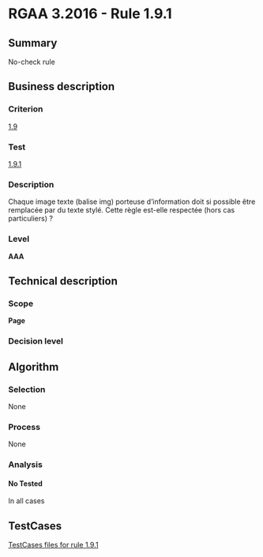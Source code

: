 # RGAA 3.2016 - Rule 1.9.1

## Summary
No-check rule


## Business description

### Criterion
[1.9](http://references.modernisation.gouv.fr/rgaa-accessibilite/criteres.html#crit-1-9)

### Test
[1.9.1](http://references.modernisation.gouv.fr/rgaa-accessibilite/criteres.html#test-1-9-1)

### Description
Chaque image texte (balise img) porteuse d’information doit si possible être remplacée par du texte stylé. Cette règle est-elle respectée (hors cas particuliers) ?

### Level
**AAA**


## Technical description

### Scope
**Page**

### Decision level


## Algorithm

### Selection
None

### Process
None

### Analysis

#### No Tested
In all cases


##  TestCases

[TestCases files for rule 1.9.1](https://github.com/Asqatasun/Asqatasun/tree/RGAA_3.2016/rules/rules-rgaa3.2016/src/test/resources/testcases/rgaa32016/Rgaa32016Rule010901/)


